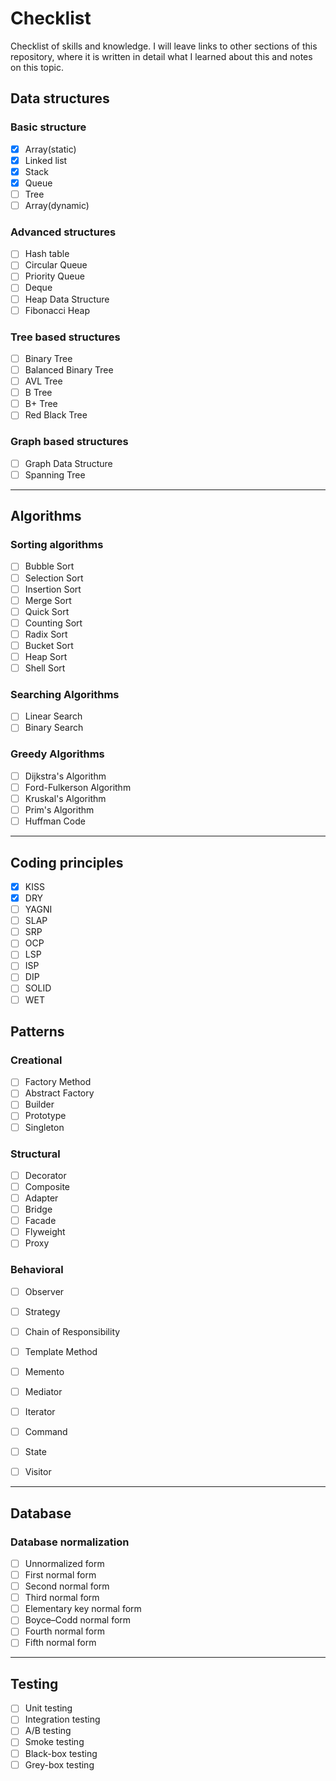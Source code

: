 # Checklist

Checklist of skills and knowledge. I will leave links to other sections of this repository, where it is written in detail what I learned about this and notes on this topic.

## Data structures

### Basic structure

- [x] Array(static)
- [x] Linked list
- [x] Stack
- [x] Queue
- [ ] Tree
- [ ] Array(dynamic)

### Advanced structures

- [ ] Hash table
- [ ] Circular Queue
- [ ] Priority Queue
- [ ] Deque
- [ ] Heap Data Structure
- [ ] Fibonacci Heap

### Tree based structures

- [ ] Binary Tree
- [ ] Balanced Binary Tree
- [ ] AVL Tree
- [ ] B Tree
- [ ] B+ Tree
- [ ] Red Black Tree

### Graph based structures

- [ ] Graph Data Structure
- [ ] Spanning Tree

---

## Algorithms

### Sorting algorithms

- [ ] Bubble Sort
- [ ] Selection Sort
- [ ] Insertion Sort
- [ ] Merge Sort
- [ ] Quick Sort
- [ ] Counting Sort
- [ ] Radix Sort
- [ ] Bucket Sort
- [ ] Heap Sort
- [ ] Shell Sort

### Searching Algorithms

- [ ] Linear Search
- [ ] Binary Search

### Greedy Algorithms

- [ ] Dijkstra's Algorithm
- [ ] Ford-Fulkerson Algorithm
- [ ] Kruskal's Algorithm
- [ ] Prim's Algorithm
- [ ] Huffman Code

---

## Coding principles

- [x] KISS
- [x] DRY
- [ ] YAGNI
- [ ] SLAP
- [ ] SRP
- [ ] OCP
- [ ] LSP
- [ ] ISP
- [ ] DIP
- [ ] SOLID
- [ ] WET

<!-- - [ ] FOOBAR
- [ ] SNAFU
- [ ] ASAP
- [ ] FYI
- [ ] RTFM -->

## Patterns

### Creational

- [ ] Factory Method
- [ ] Abstract Factory
- [ ] Builder
- [ ] Prototype
- [ ] Singleton

### Structural

- [ ] Decorator
- [ ] Composite
- [ ] Adapter
- [ ] Bridge
- [ ] Facade
- [ ] Flyweight
- [ ] Proxy

### Behavioral

- [ ] Observer
- [ ] Strategy
- [ ] Chain of Responsibility
- [ ] Template Method
- [ ] Memento
- [ ] Mediator
- [ ] Iterator
- [ ] Command
- [ ] State
- [ ] Visitor


---

## Database

### Database normalization

- [ ] Unnormalized form
- [ ] First normal form
- [ ] Second normal form
- [ ] Third normal form
- [ ] Elementary key normal form
- [ ] Boyce–Codd normal form
- [ ] Fourth normal form
- [ ] Fifth normal form

---

## Testing

- [ ] Unit testing
- [ ] Integration testing
- [ ] A/B testing
- [ ] Smoke testing
- [ ] Black-box testing
- [ ] Grey-box testing
